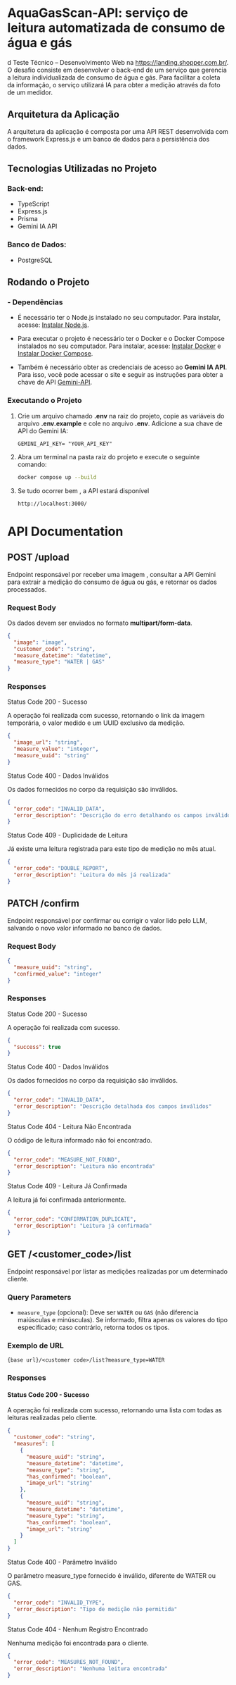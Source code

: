 # AquaGasScan-API: serviço de leitura automatizada de consumo de água e gás
d
Teste Técnico – Desenvolvimento Web na https://landing.shopper.com.br/. O desafio consiste em desenvolver o back-end de um serviço que gerencia a leitura individualizada de consumo de água e gás. Para facilitar a coleta da informação, o serviço utilizará IA para
obter a medição através da foto de um medidor.


## Arquitetura da Aplicação

A arquitetura da aplicação é composta por uma API REST desenvolvida com o framework Express.js e um banco de dados para a persistência dos dados.

## Tecnologias Utilizadas no Projeto

### Back-end:
- TypeScript
- Express.js
- Prisma
- Gemini IA API 

### Banco de Dados:
- PostgreSQL

## Rodando o Projeto

### - Dependências

- É necessário ter o Node.js instalado no seu computador. Para instalar, acesse: [Instalar Node.js](https://nodejs.org/en/download/package-manager).

- Para executar o projeto é necessário ter o Docker e o Docker Compose instalados no seu computador. Para instalar, acesse: [Instalar Docker](https://docs.docker.com/engine/install/) e [Instalar Docker Compose](https://docs.docker.com/compose/install/).

- Também é necessário obter as credenciais de acesso ao **Gemini IA API**. Para isso, você pode acessar o site e seguir as instruções para obter a chave de API [Gemini-API](https://ai.google.dev/gemini-api/docs/api-key).

### Executando o Projeto

1. Crie um arquivo chamado **.env** na raiz do projeto, copie as variáveis do arquivo **.env.example** e cole no arquivo **.env**. Adicione a sua chave de API do Gemini IA:

    ```
    GEMINI_API_KEY= "YOUR_API_KEY"
    ```
2. Abra um terminal na pasta raiz do projeto e execute o seguinte comando:

    ```bash
    docker compose up --build
    ```

1. Se tudo ocorrer bem , a API estará disponível

    ```
    http://localhost:3000/
    ```

# API Documentation

## POST /upload

Endpoint responsável por receber uma imagem , consultar a API Gemini para extrair a medição do consumo de água ou gás, e retornar os dados processados.

### Request Body
Os dados devem ser enviados no formato **multipart/form-data**.

```json
{
  "image": "image",           
  "customer_code": "string",   
  "measure_datetime": "datetime",
  "measure_type": "WATER | GAS" 
}
```

### Responses

Status Code 200 - Sucesso

A operação foi realizada com sucesso, retornando o link da imagem temporária, o valor medido e um UUID exclusivo da medição.

```json
{
  "image_url": "string",        
  "measure_value": "integer",    
  "measure_uuid": "string"      
}
```

Status Code 400 - Dados Inválidos

Os dados fornecidos no corpo da requisição são inválidos.


```json
{
  "error_code": "INVALID_DATA",
  "error_description": "Descrição do erro detalhando os campos inválidos"
}
```

Status Code 409 - Duplicidade de Leitura

Já existe uma leitura registrada para este tipo de medição no mês atual.


```json
{
  "error_code": "DOUBLE_REPORT",
  "error_description": "Leitura do mês já realizada"
}
```

## PATCH /confirm

Endpoint responsável por confirmar ou corrigir o valor lido pelo LLM, salvando o novo valor informado no banco de dados.

### Request Body

```json
{
  "measure_uuid": "string", 
  "confirmed_value": "integer"
}
```

### Responses

Status Code 200 - Sucesso

A operação foi realizada com sucesso.

```json
{
  "success": true
}
```

Status Code 400 - Dados Inválidos

Os dados fornecidos no corpo da requisição são inválidos.

```json
{
  "error_code": "INVALID_DATA",
  "error_description": "Descrição detalhada dos campos inválidos"
}
```
Status Code 404 - Leitura Não Encontrada

O código de leitura informado não foi encontrado.

```json
{
  "error_code": "MEASURE_NOT_FOUND",
  "error_description": "Leitura não encontrada"
}
```
Status Code 409 - Leitura Já Confirmada

A leitura já foi confirmada anteriormente.

```json
{
  "error_code": "CONFIRMATION_DUPLICATE",
  "error_description": "Leitura já confirmada"
}
```

## GET /<customer_code>/list

Endpoint responsável por listar as medições realizadas por um determinado cliente.

### Query Parameters

- `measure_type` (opcional): Deve ser `WATER` ou `GAS` (não diferencia maiúsculas e minúsculas). Se informado, filtra apenas os valores do tipo especificado; caso contrário, retorna todos os tipos.

### Exemplo de URL

```
{base url}/<customer code>/list?measure_type=WATER
```

### Responses

#### Status Code 200 - Sucesso

A operação foi realizada com sucesso, retornando uma lista com todas as leituras realizadas pelo cliente.

```json
{
  "customer_code": "string",
  "measures": [
    {
      "measure_uuid": "string", 
      "measure_datetime": "datetime",
      "measure_type": "string",   
      "has_confirmed": "boolean",   
      "image_url": "string"       
    },
    {
      "measure_uuid": "string",
      "measure_datetime": "datetime",
      "measure_type": "string",
      "has_confirmed": "boolean",
      "image_url": "string"
    }
  ]
}
```

Status Code 400 - Parâmetro Inválido

O parâmetro measure_type fornecido é inválido, diferente de WATER ou GAS.

```json
{
  "error_code": "INVALID_TYPE",
  "error_description": "Tipo de medição não permitida"
}
```

Status Code 404 - Nenhum Registro Encontrado

Nenhuma medição foi encontrada para o cliente.

```json
{
  "error_code": "MEASURES_NOT_FOUND",
  "error_description": "Nenhuma leitura encontrada"
}
```
